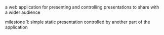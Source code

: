 a web application for presenting and controlling presentations
to share with a wider audience

milestone 1: simple static presentation controlled by another part of the application
